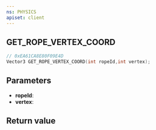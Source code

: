 ```yaml
---
ns: PHYSICS
apiset: client
---
```

## GET_ROPE_VERTEX_COORD

```c
// 0xEA61CA8E80F09E4D
Vector3 GET_ROPE_VERTEX_COORD(int ropeId,int vertex);
```


## Parameters
* **ropeId**:
* **vertex**:

## Return value

